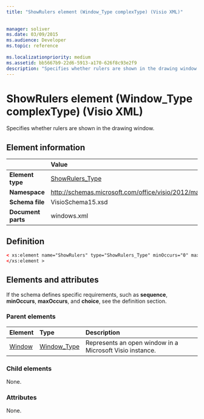 ```yaml
---
title: "ShowRulers element (Window_Type complexType) (Visio XML)"
 
 
manager: soliver
ms.date: 03/09/2015
ms.audience: Developer
ms.topic: reference
 
ms.localizationpriority: medium
ms.assetid: bb5667b9-22d6-5913-a170-626f8c93e2f9
description: "Specifies whether rulers are shown in the drawing window."
---
```


# ShowRulers element (Window_Type complexType) (Visio XML)

Specifies whether rulers are shown in the drawing window.
  
## Element information

||Value |
|:-----|:-----|
|**Element type** <br/> |[ShowRulers_Type](showrulers_type-complextypevisio-xml.md) <br/> |
|**Namespace** <br/> |http://schemas.microsoft.com/office/visio/2012/main  <br/> |
|**Schema file** <br/> |VisioSchema15.xsd  <br/> |
|**Document parts** <br/> |windows.xml  <br/> |
   
## Definition

```XML
< xs:element name="ShowRulers" type="ShowRulers_Type" minOccurs="0" maxOccurs="1" >
</xs:element >
```

## Elements and attributes

If the schema defines specific requirements, such as **sequence**, **minOccurs**, **maxOccurs**, and **choice**, see the definition section. 
  
### Parent elements

|**Element**|**Type**|**Description**|
|:-----|:-----|:-----|
|[Window](window-element-windows_type-complextypevisio-xml.md) <br/> |[Window_Type](window_type-complextypevisio-xml.md) <br/> |Represents an open window in a Microsoft Visio instance. |
   
### Child elements

None.
  
### Attributes

None.
  

